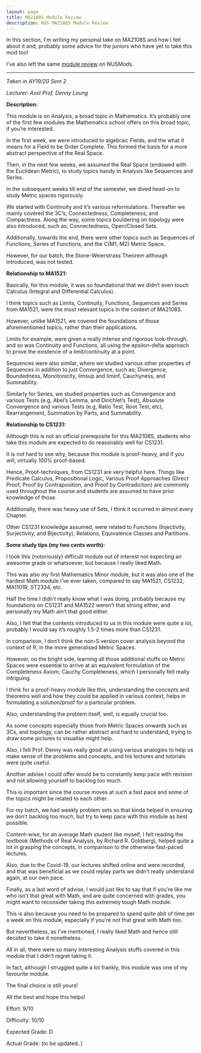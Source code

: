 ```yaml
---
layout: page
title: MA2108S Module Review
description: NUS MA2108S Module Review
---
```


In this section, I'm writing my personal take on MA2108S and how I felt about it and, probably some
advice for the juniors who have yet to take this mod too!

I've also left the same [module review](https://nusmods.com/modules/MA2108S/mathematical-analysis-i-s)
on NUSMods.

---

_Taken in AY19/20 Sem 2_

_Lecturer: Asst Prof. Denny Leung_

**Description:**

This module is on Analysis, a broad topic in Mathematics. It’s probably one of the first few
modules the Mathematics school offers on this broad topic, if you’re interested.

In the first week, we were introduced to algebraic Fields, and the what it means for
a Field to be Order Complete. This formed the basis for a more abstract perspective
of the Real Space.

Then, in the next few weeks, we assumed the Real Space (endowed with the Euclidean
Metric), to study topics handy in Analysis like Sequences and Series.

In the subsequent weeks till end of the semester, we dived head-on to study Metric spaces
rigorously.

We started with Continuity and it’s various reformulations. Thereafter we
mainly covered the 3C’s; Connectedness, Completeness, and Compactness. Along the way, some
topics bouldering on topology were also introduced, such as; Connectedness, Open/Closed Sets.

Additionally, towards the end, there were other topics such as Sequences of Functions, Series
of Functions, and the C(M1, M2) Metric Space.

However, for our batch, the Stone-Weierstrass Theorem although introduced, was not tested.

**Relationship to MA1521:**

Basically, for this module, it was so foundational that we didn’t even touch Calculus (Integral
and Differential Calculus).

I think topics such as Limits, Continuity, Functions, Sequences and Series from MA1521, were the
most relevant topics in the context of MA2108S.

However, unlike MA1521, we covered the foundations of those aforementioned topics, rather
than their applications.

Limits for example, were given a really intense and rigorous look-through, and so was
Continuity and Functions, all using the epsilon-delta approach to prove the existence of a
limit/continuity at a point.

Sequences were also similar, where we studied various other properties of Sequences in addition to
just Convergence, such as; Divergence, Boundedness, Monotonicity, limsup and liminf,
Cauchyness, and Summability.

Similarly for Series, we studied properties such as Convergence and various Tests (e.g, Abel’s
Lemma, and Dirichlet’s Test), Absolute Convergence and various Tests (e.g, Ratio Test, Root Test,
etc), Rearrangement, Summation by Parts, and Summability.

**Relationship to CS1231:**

Although this is not an official prerequisite for this MA2108S, students who take this module are
expected to do reasonably well for CS1231.

It is not hard to see why, because this module is proof-heavy, and if you will,
virtually 100% proof-based.

Hence, Proof-techniques, from CS1231 are very helpful here. Things like Predicate Calculus, Propositional
Logic, Various Proof Approaches (Direct Proof, Proof by Contraposition, and Proof by Contradiction)
are commonly used throughout the course and students are assumed to have prior knowledge of those.

Additionally, there was heavy use of Sets, I think it occurred in almost every Chapter.

Other CS1231 knowledge assumed, were related to Functions (Injectivity, Surjectivity, and
Bijectivity), Relations, Equivalence Classes and Partitions.

**Some study tips (my two cents worth):**

I took this (notoriously) difficult module out of interest not expecting an awesome grade or
whatsoever, but because I really liked Math.

This was also my first Mathematics Minor module, but it was also one of the hardest Math module
I’ve ever taken, compared to say MA1521, CS1232, MA1101R, ST2334, etc.

Half the time I didn’t really know what I was doing, probably because my foundations on CS1231 and
MA1522 weren’t that strong either, and personally my Math ain’t that good either.

Also, I felt that the contents introduced to us in this module were quite a lot, probably I
would say it’s roughly 1.5-2 times more than CS1231.

In comparison, I don’t think the non-S version cover analysis beyond the context of R, in
the more generalised Metric Spaces.

However, on the bright side, learning all those additional stuffs on Metric Spaces were essential
to arrive at an equivalent formulation of the Completeness Axiom; Cauchy Completeness,
which I personally felt really intriguing.

I think for a proof-heavy module like this, understanding the concepts and theorems well and how
they could be applied in various context, helps in formulating a solution/proof for
a particular problem.

Also, understanding the problem itself, well, is equally crucial too.

As some concepts especially those from Metric Spaces onwards such as 3Cs, and topology, can be
rather abstract and hard to understand, trying to draw some pictures to visualise might help.

Also, I felt Prof. Denny was really good at using various analogies to help us make sense of
the problems and concepts, and his lectures and tutorials were quite useful.

Another advise I could offer would be to constantly keep pace with revision and not allowing
yourself to backlog too much.

This is important since the course moves at such a fast pace and some of the topics might
be related to each other.

For my batch, we had weekly problem sets so that kinda helped in ensuring we don’t
backlog too much, but try to keep pace with this module as best possible.

Content-wise, for an average Math student like myself, I felt reading the textbook (Methods
of Real Analysis, by Richard R. Goldberg), helped quite a lot in grasping the concepts,
in comparison to the otherwise fast-paced lectures.

Also, due to the Covid-19, our lectures shifted online and were recorded, and that was beneficial
as we could replay parts we didn’t really understand again, at our own pace.

Finally, as a last word of advise, I would just like to say that if you’re like me who isn’t that great
with Math, and are quite concerned with grades, you might want to reconsider taking this
extremely tough Math module.

This is also because you need to be prepared to spend quite abit of time per a week on this module,
especially if you’re not that great with Math too.

But nevertheless, as I’ve mentioned, I really liked Math and hence still decided to take it nonetheless.

All in all, there were so many interesting Analysis stuffs covered in this module that I didn’t regret taking it.

In fact, although I struggled quite a lot frankly, this module was one of my favourite module.

The final choice is still yours!

All the best and hope this helps!

Effort: 9/10

Difficulty: 10/10

Expected Grade: D

Actual Grade: (to be updated..)
